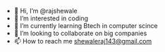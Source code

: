 - 👋 Hi, I’m @rajshewale
- 👀 I’m interested in coding
- 🌱 I’m currently learning Btech in computer scince
- 💞️ I’m looking to collaborate on big companies
- 📫 How to reach me shewaleraj143@gmail.com

<!---
rajshewale/rajshewale is a ✨ special ✨ repository because its `README.md` (this file) appears on your GitHub profile.
You can click the Preview link to take a look at your changes.
--->
